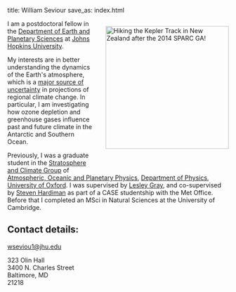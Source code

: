 title: William Seviour
save_as: index.html

<!-- <img src="/images/will.jpg" align="right" width="280"> -->

<img src="/images/will.jpg" width="280" style="float:right; margin: 1em 0 4em
2em;" title="Hiking the Kepler Track in New Zealand after the 2014 SPARC GA!"/>

I am a postdoctoral fellow in the
[Department of Earth and Planetary Sciences](http://eps.jhu.edu/) at [Johns
Hopkins University](http://jhu.edu/).

My interests are in better understanding the dynamics of the Earth's atmosphere,
which is a
[major source of uncertainty](http://www.nature.com/ngeo/journal/v7/n10/full/ngeo2253.html)
in projections of regional climate change. In particular, I am investigating how
ozone depletion and greenhouse gases influence past and future climate in the
Antarctic and Southern Ocean.

Previously, I was a graduate student in the
[Stratosphere and Climate Group](http://www2.physics.ox.ac.uk/research/stratosphere-and-climate)
of
[Atmospheric, Oceanic and Planetary Physics](http://www2.physics.ox.ac.uk/research/atmospheric-oceanic-and-planetary-physics),
[Department of Physics](http://www2.physics.ox.ac.uk/),
[University of Oxford](http://www.ox.ac.uk/). I was supervised by
[Lesley Gray](http://www2.physics.ox.ac.uk/contacts/people/grayl), and
co-supervised by
[Steven Hardiman](http://www.metoffice.gov.uk/research/our-scientists/climate-chemistry-ecosystems/steven-hardiman)
as part of a CASE studentship with the Met Office. Before that I completed an
MSci in Natural Sciences at the University of Cambridge.

## Contact details:

<wseviou1@jhu.edu>

323 Olin Hall  
3400 N. Charles Street  
Baltimore, MD  
21218  




